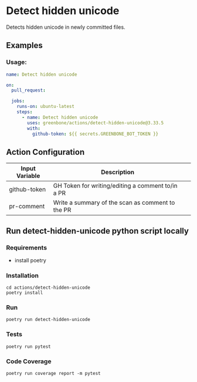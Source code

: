 # Detect hidden unicode

Detects hidden unicode in newly committed files.

## Examples

### Usage:

```yml
name: Detect hidden unicode

on:
  pull_request:

  jobs:
    runs-on: ubuntu-latest
    steps:
      - name: Detect hidden unicode
        uses: greenbone/actions/detect-hidden-unicode@3.33.5
        with:
          github-token: ${{ secrets.GREENBONE_BOT_TOKEN }}
```

## Action Configuration

|Input Variable|Description| |
|--------------|-----------|-|
| github-token | GH Token for writing/editing a comment to/in a PR | |
| pr-comment | Write a summary of the scan as comment to the PR | |

## Run detect-hidden-unicode python script locally

### Requirements
- install poetry

### Installation
```
cd actions/detect-hidden-unicode
poetry install
```

### Run
```
poetry run detect-hidden-unicode
```

### Tests
```
poetry run pytest
```

### Code Coverage
```
poetry run coverage report -m pytest
```
